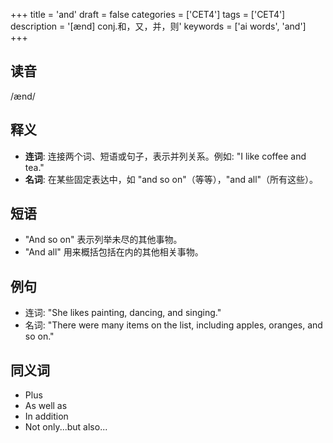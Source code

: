 +++
title = 'and'
draft = false
categories = ['CET4']
tags = ['CET4']
description = '[ænd] conj.和，又，并，则'
keywords = ['ai words', 'and']
+++

## 读音
/ænd/

## 释义
- **连词**: 连接两个词、短语或句子，表示并列关系。例如: "I like coffee and tea."
- **名词**: 在某些固定表达中，如 "and so on"（等等），"and all"（所有这些）。

## 短语
- "And so on" 表示列举未尽的其他事物。
- "And all" 用来概括包括在内的其他相关事物。

## 例句
- 连词: "She likes painting, dancing, and singing."
- 名词: "There were many items on the list, including apples, oranges, and so on."

## 同义词
- Plus
- As well as
- In addition
- Not only...but also...
